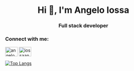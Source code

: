 <h1 align="center">Hi 👋, I'm Angelo Iossa</h1>
<h3 align="center">Full stack developer</h3>

<h3 align="left">Connect with me:</h3>
<p align="left">
<a href="https://www.linkedin.com/in/angelo-iossa/?lipi=urn%3Ali%3Apage%3Ad_flagship3_feed%3BL1QK1RqUTuWTp5bgvmt%2F7w%3D%3D" target="blank"><img align="center" src="https://raw.githubusercontent.com/rahuldkjain/github-profile-readme-generator/master/src/images/icons/Social/linked-in-alt.svg" alt="angelo iossa" height="30" width="40" /></a>
<a href="https://instagram.com/iossaangelo" target="blank"><img align="center" src="https://raw.githubusercontent.com/rahuldkjain/github-profile-readme-generator/master/src/images/icons/Social/instagram.svg" alt="iossaangelo" height="30" width="40" /></a>
</p>


[![Top Langs](https://github-readme-stats.vercel.app/api/top-langs/?username=angeloiossa&layout=compact)](https://github.com/anuraghazra/github-readme-stats)

